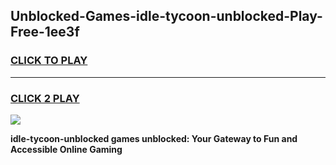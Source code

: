 
## Unblocked-Games-idle-tycoon-unblocked-Play-Free-1ee3f
<h3>
<a href="https://premium76.site?title=idle-tycoon-unblocked&ref=23A">CLICK TO PLAY</a></h3>
<hr>

<h3>
<a href="https://premium76.site?title=idle-tycoon-unblocked&ref=23A">CLICK 2 PLAY</a>
  
</h3>

<a href="https://premium76.site?title=idle-tycoon-unblocked&ref=23A"><img src="https://clearcache.store/games.png"></a>


**idle-tycoon-unblocked games unblocked: Your Gateway to Fun and Accessible Online Gaming**
